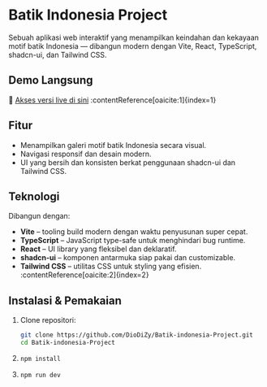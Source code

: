 #  Batik Indonesia Project

Sebuah aplikasi web interaktif yang menampilkan keindahan dan kekayaan motif batik Indonesia — dibangun modern dengan Vite, React, TypeScript, shadcn-ui, dan Tailwind CSS.

##  Demo Langsung
🚀 [Akses versi live di sini](https://batik-indonesia-project.vercel.app) :contentReference[oaicite:1]{index=1}

##  Fitur
- Menampilkan galeri motif batik Indonesia secara visual.
- Navigasi responsif dan desain modern.
- UI yang bersih dan konsisten berkat penggunaan shadcn-ui dan Tailwind CSS.

##  Teknologi
Dibangun dengan:
- **Vite** – tooling build modern dengan waktu penyusunan super cepat.  
- **TypeScript** – JavaScript type-safe untuk menghindari bug runtime.  
- **React** – UI library yang fleksibel dan deklaratif.  
- **shadcn-ui** – komponen antarmuka siap pakai dan customizable.  
- **Tailwind CSS** – utilitas CSS untuk styling yang efisien. :contentReference[oaicite:2]{index=2}

##  Instalasi & Pemakaian
1. Clone repositori:
   ```bash
   git clone https://github.com/DioDiZy/Batik-indonesia-Project.git
   cd Batik-indonesia-Project
2. ```bash
   npm install
3.  ```bash
    npm run dev
